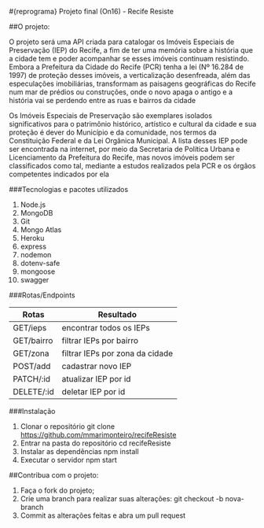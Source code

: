 #{reprograma} Projeto final (On16) - Recife Resiste

##O projeto:

O projeto será uma API criada para catalogar os Imóveis Especiais de Preservação (IEP) do Recife, a fim de ter uma memória sobre a história que a cidade tem e poder acompanhar se esses imóveis continuam resistindo. Embora a Prefeitura da Cidade do Recife (PCR) tenha a lei (Nº 16.284 de 1997) de proteção desses imóveis, a verticalização desenfreada, além das especulações imobiliárias, transformam as paisagens geográficas do Recife num mar de prédios ou construções, onde o novo apaga o antigo e a história vai se perdendo entre as ruas e bairros da cidade

Os Imóveis Especiais de Preservação são exemplares isolados significativos para o patrimônio histórico, artístico e cultural da cidade e sua proteção é dever do Município e da comunidade, nos termos da Constituição Federal e da Lei Orgânica Municipal. A lista desses IEP pode ser encontrada na internet, por meio da Secretaria de Política Urbana e Licenciamento da Prefeitura do Recife, mas novos imóveis podem ser classificados como tal, mediante a estudos realizados pela PCR e os órgãos competentes indicados por ela

###Tecnologias e pacotes utilizados

1. Node.js
1. MongoDB
1. Git
1. Mongo Atlas
1. Heroku
1. express
1. nodemon
1. dotenv-safe
1. mongoose
1. swagger

###Rotas/Endpoints

| Rotas | Resultado | 
|--- |--- |
| GET/ieps | encontrar todos os IEPs | 
| GET/bairro | filtrar IEPs por bairro | 
| GET/zona | filtrar IEPs por zona da cidade | 
| POST/add | cadastrar novo IEP | 
| PATCH/:id | atualizar IEP por id | 
| DELETE/:id | deletar IEP por id |

###Instalação

1. Clonar o repositório
git clone https://github.com/mmarimonteiro/recifeResiste
1. Entrar na pasta do repositório
cd recifeResiste
1. Instalar as dependências
npm install
1. Executar o servidor
npm start

##Contribua com o projeto:

1. Faça o fork do projeto;
1. Crie uma branch para realizar suas alterações: git checkout -b nova-branch
1. Commit as alterações feitas e abra um pull request
